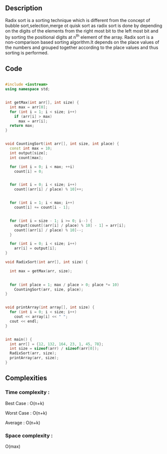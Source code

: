 ## Description 
Radix sort is a sorting technique which is different from the concept of bubble sort,selection,merge ot quisk sort as radix sort is done by depending on the digits of the elements from the right most bit to the left most bit and by sorting the positional digits at 
n<sup>th</sup> element of the array.
Radix sort is a non-comparison based sorting algorithm.It depends on the place values of the numbers and grouped together according to the place values and thus sorting is performed.

## Code  
```cpp

#include <iostream>
using namespace std;


int getMax(int arr[], int size) {
  int max = arr[0];
  for (int i = 1; i < size; i++)
    if (arr[i] > max)
      max = arr[i];
  return max;
}


void CountingSort(int arr[], int size, int place) {
  const int max = 10;
  int output[size];
  int count[max];

  for (int i = 0; i < max; ++i)
    count[i] = 0;


  for (int i = 0; i < size; i++)
    count[(arr[i] / place) % 10]++;


  for (int i = 1; i < max; i++)
    count[i] += count[i - 1];


  for (int i = size - 1; i >= 0; i--) {
    output[count[(arr[i] / place) % 10] - 1] = arr[i];
    count[(arr[i] / place) % 10]--;
  }

  for (int i = 0; i < size; i++)
    arr[i] = output[i];
}

void RadixSort(int arr[], int size) {

  int max = getMax(arr, size);

 
  for (int place = 1; max / place > 0; place *= 10)
    CountingSort(arr, size, place);
}


void printArray(int array[], int size) {
  for (int i = 0; i < size; i++)
    cout << array[i] << " ";
  cout << endl;
}


int main() {
  int arr[] = {12, 132, 164, 23, 1, 45, 78};
  int size = sizeof(arr) / sizeof(arr[0]);
  RadixSort(arr, size);
  printArray(arr, size);
}
```

## Complexities
### Time complexity   : 
Best Case  : O(n+k)

Worst Case : O(n+k)

Average    : O(n+k)

### Space complexity  : 
O(max)


